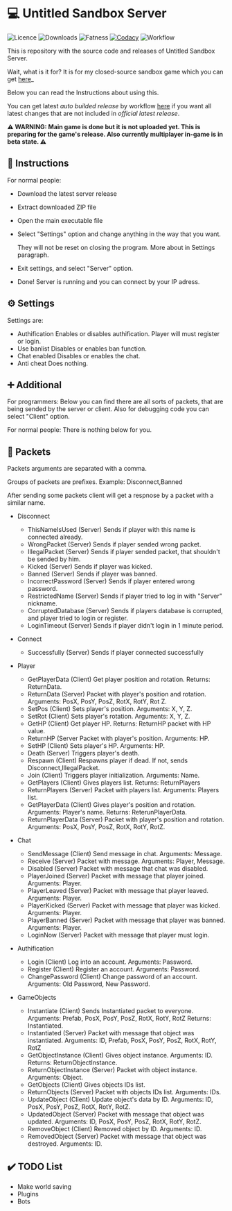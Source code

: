 # 💻 Untitled Sandbox Server

![Licence](https://img.shields.io/badge/Licence-GPL-brightgreen)
![Downloads](https://img.shields.io/github/downloads/TheAirBlow/untitled-server/total)
![Fatness](https://img.shields.io/github/repo-size/TheAirBlow/untitled-server?style=flat-square)
[![Codacy](https://app.codacy.com/project/badge/Grade/6098a1f6a5ec44e58169fdd31a58ca49)](https://www.codacy.com/gh/TheAirBlow/untitled-server/dashboard?utm_source=github.com&amp;utm_medium=referral&amp;utm_content=TheAirBlow/untitled-server&amp;utm_campaign=Badge_Grade)
![Workflow](https://github.com/TheAirBlow/untitled-server/workflows/Test%20and%20Build/badge.svg)

This is repository with the source code and releases of Untitled Sandbox Server.

Wait, what is it for? It is for my closed-source sandbox game which you can get [here](https://github.com/theairblow/untitled-sandbox/releases)_

Below you can read the Instructions about using this.

You can get latest *auto builded release* by workflow [here](https://github.com/TheAirBlow/untitled-server/releases/tag/auto-build) if you want all latest changes that are not included in *official latest release*.

**⚠️ WARNING: Main game is done but it is not uploaded yet. This is preparing for the game's release. Also currently multiplayer in-game is in beta state. ⚠️**

## 📗 Instructions

For normal people:

- Download the latest server release
- Extract downloaded ZIP file
- Open the main executable file
- Select "Settings" option and change anything in the way that you want.

  They will not be reset on closing the program. More about in Settings paragraph.
- Exit settings, and select "Server" option.
- Done! Server is running and you can connect by your IP adress.

## ⚙️ Settings

Settings are:

- Authification
  Enables or disables authification. Player will must register or login.
- Use banlist
  Disables or enables ban function.
- Chat enabled
  Disables or enables the chat.
- Anti cheat
  Does nothing.

## ➕ Additional

For programmers: Below you can find there are all sorts of packets, that are being sended by the server or client. Also for debugging code you can select &quot;Client&quot; option.

For normal people: There is nothing below for you.

## 📘 Packets

Packets arguments are separated with a comma.

Groups of packets are prefixes. Example: Disconnect,Banned

After sending some packets client will get a respnose by a packet with a similar name.

- Disconnect
  - ThisNameIsUsed (Server)
    Sends if player with this name is connected already.
  - WrongPacket (Server)
    Sends if player sended wrong packet.
  - IllegalPacket (Server)
    Sends if player sended packet, that shouldn't be sended by him.
  - Kicked (Server)
    Sends if player was kicked.
  - Banned (Server)
    Sends if player was banned.
  - IncorrectPassword (Server)
    Sends if player entered wrong password.
  - RestrictedName (Server)
    Sends if player tried to log in with "Server" nickname.
  - CorruptedDatabase (Server)
    Sends if players database is corrupted, and player tried to login or register.
  - LoginTimeout (Server)
    Sends if player didn't login in 1 minute period.
- Connect
  - Successfully (Server)
    Sends if player connected successfully
- Player
  - GetPlayerData (Client)
    Get player position and rotation.
    Returns: ReturnData.
  - ReturnData (Server)
    Packet with player's position and rotation.
    Arguments: PosX, PosY, PosZ, RotX, RotY, Rot Z.
  - SetPos (Client)
    Sets player's position.
    Arguments: X, Y, Z.
  - SetRot (Client)
    Sets player's rotation.
    Arguments: X, Y, Z.
  - GetHP (Client)
    Get player HP.
    Returns: ReturnHP packet with HP value.
  - ReturnHP (Server
    Packet with player's position.
    Arguments: HP.
  - SetHP (Client)
    Sets player's HP.
    Arguments: HP.
  - Death (Server)
    Triggers player's death.
  - Respawn (Client)
    Respawns player if dead. If not, sends Disconnect,IllegalPacket.
  - Join (Client)
    Triggers player initialization.
    Arguments: Name.
  - GetPlayers (Client)
    Gives players list.
    Returns: ReturnPlayers
  - ReturnPlayers (Server)
    Packet with players list.
    Arguments: Players list.
  - GetPlayerData (Client)
    Gives player's position and rotation.
    Arguments: Player's name.
    Returns: ReterunPlayerData.
  - ReturnPlayerData (Server)
    Packet with player's position and rotation.
    Arguments: PosX, PosY, PosZ, RotX, RotY, RotZ.
- Chat
  - SendMessage (Client)
    Send message in chat.
    Arguments: Message.
  - Receive (Server)
    Packet with message.
    Arguments: Player, Message.
  - Disabled (Server)
    Packet with message that chat was disabled.
  - PlayerJoined (Server)
    Packet with message that player joined.
    Arguments: Player.
  - PlayerLeaved (Server)
    Packet with message that player leaved.
    Arguments: Player.
  - PlayerKicked (Server)
    Packet with message that player was kicked.
    Arguments: Player.
  - PlayerBanned (Server)
    Packet with message that player was banned.
    Arguments: Player.
  - LoginNow (Server)
    Packet with message that player must login.

- Authification
  - Login (Client)
    Log into an account.
    Arguments: Password.
  - Register (Client)
    Register an account.
    Arguments: Password.
  - ChangePassword (Client)
    Change password of an account.
    Arguments: Old Password, New Password.

- GameObjects
  - Instantiate (Client)
    Sends Instantiated packet to everyone.
    Arguments: Prefab, PosX, PosY, PosZ, RotX, RotY, RotZ
    Returns: Instantiated.
  - Instantiated (Server)
    Packet with message that object was instantiated.
    Arguments: ID, Prefab, PosX, PosY, PosZ, RotX, RotY, RotZ
  - GetObjectInstance (Client)
    Gives object instance.
    Arguments: ID.
    Returns: ReturnObjectInstance.
  - ReturnObjectInstance (Server)
    Packet with object instance.
    Arguments: Object.
  - GetObjects (Client)
    Gives objects IDs list.
  - ReturnObjects (Server)
    Packet with objects IDs list.
    Arguments: IDs.
  - UpdateObject (Client)
    Update object's data by ID.
    Arguments: ID, PosX, PosY, PosZ, RotX, RotY, RotZ.
  - UpdatedObject (Server)
    Packet with message that object was updated.
    Arguments: ID, PosX, PosY, PosZ, RotX, RotY, RotZ.
  - RemoveObject (Client)
    Removed object by ID.
    Arguments: ID.
  - RemovedObject (Server)
    Packet with message that object was destroyed.
    Arguments: ID.

## ✔️ TODO List

- Make world saving
- Plugins
- Bots
